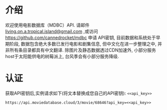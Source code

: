 # 介绍
欢迎使用电影数据库（MDBC）API. 请邮件 living.on.a.tropical.island@gmail.com ,或访问 https://github.com/cannedrocket/mdbc 申请
        API密钥, 目前数据和系统处于早期阶段, 数据包含绝大多数已发行电影和剧集信息, 但中文化在进一步整理之中, 并非所有条目录都具有中文翻译. 
        除图片及静态数据透过CDN加速外, 小部分服务host于太阳能供电的树莓派上, 台风季会有小部分服务降级.
    
# 认证
获取API密钥后,实例请求如下(将文本替换成您自己的API密钥): `<<api_key>>`
``` curl
https://api.moviedatabase.cloud/3/movie/68646?api_key=<<api_key>>
```
